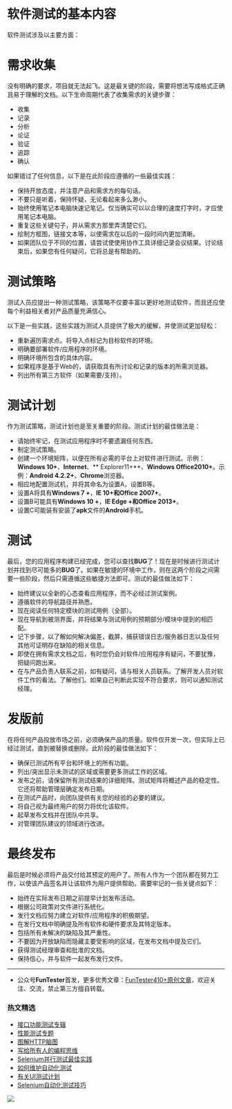 # 软件测试的基本内容

软件测试涉及以主要方面：

# 需求收集

没有明确的要求，项目就无法起飞。这是最关键的阶段，需要将想法写成格式正确且易于理解的文档。以下生命周期代表了收集需求的关键步骤：

- 收集
- 记录
- 分析
- 论证
- 验证
- 追踪
- 确认

如果错过了任何信息，以下是在此阶段应遵循的一些最佳实践：

* 保持开放态度，并注意产品和需求方的每句话。
* 不要只是听着，保持怀疑，无论看起来多么渺小。
* 始终使用笔记本电脑快速记笔记。仅当确实可以以合理的速度打字时，才应使用笔记本电脑。
* 重复这些关键句子，并从需求方那里弄清楚它们。
* 绘制方框图，链接文本等，以使需求在以后的一段时间内更加清晰。
* 如果团队位于不同的位置，请尝试使使用协作工具详细记录会议结果。讨论结束后，如果您有任何疑问，它将总是有帮助的。

# 测试策略

测试人员应提出一种测试策略，该策略不仅要丰富以更好地测试软件，而且还应使每个利益相关者对产品质量充满信心。

以下是一些实践，这些实践为测试人员提供了极大的缓解，并使测试更加轻松：

* 重新遍历需求点。将导入点标记为目标软件的环境。
* 明确要部署软件/应用程序的环境。
* 明确环境所包含的具体内容。
* 如果程序是基于Web的，请获取具有所讨论和记录的版本的所需浏览器。
* 列出所有第三方软件（如果需要/支持）。

# 测试计划

作为测试策略，测试计划也是至关重要的阶段。测试计划的最佳做法是：

* 请始终牢记，在测试应用程序时不要遗漏任何东西。
* 制定测试策略。
* 创建一个环境矩阵，以便在所有必需的平台上对软件进行测试。示例：**Windows 10+**、**Internet**、** Explorer11+**、**Windows Office2010+**。示例：**Android 4.2.2+**、**Chrome**浏览器。
* 相应地配置测试机，并将其命名为设置A，设置B等。
* 设置A将具有**Windows 7 +**，**IE 10+**和**Office 2007+**。
* 设置B可能具有**Windows 10 +**，**IE Edge +**和**Office 2013+**。
* 设置C可能装有安装了**apk**文件的**Android**手机。

# 测试

最后，您的应用程序构建已经完成，您可以查找**BUG**了！现在是时候进行测试计划并找到尽可能多的**BUG**了。如果在敏捷的环境中工作，则在这两个阶段之间需要一些阶段，然后只需遵循这些敏捷方法即可。测试的最佳做法如下：

* 始终建议以全新的心态查看应用程序，而不必经过测试案例。
* 遵循软件的导航路径并熟悉。
* 现在阅读任何特定模块的测试用例（全部）。
* 现在导航到被测界面，并将结果与​​测试用例的预期部分/模块中提到的相匹配。
* 记下步骤，以了解如何解决偏差，截屏，捕获错误日志/服务器日志以及任何其他可证明存在缺陷的相关信息。
* 即使在拥有需求文档之后，有时您仍会对软件/应用程序有疑问，不要犹豫，把疑问跑出来。
* 在与产品负责人联系之前，如有疑问，请与相关人员联系。了解开发人员对软件工作的看法。了解他们。如果自己判断此实现不符合要求，则可以通知测试经理。

# 发版前

在将任何产品投放市场之前，必须确保产品的质量。软件仅开发一次，但实际上已经过测试，直到被替换或删除。此阶段的最佳做法如下：

* 确保已测试所有平台和环境上的所有功能。
* 列出/突出显示未测试的区域或需要更多测试工作的区域。
* 发布之前，请保留所有测试结果的详细矩阵。测试矩阵将概述产品的稳定性。它还将帮助管理层确定发布日期。
* 在测试产品时，向团队提供有关您的经验的必要的建议。
* 将自己视为最终用户的努力将优化该软件。
* 起草发布文档并在团队中共享。
* 对管理团队建议的领域进行改进。

# 最终发布

最后是时候必须将产品交付给其预定的用户了。所有人作为一个团队都在努力工作，以使该产品签名并让该软件为用户提供帮助。需要牢记的一些关键点如下：

* 始终在实际发布日期之前提早计划发布活动。
* 根据公司政策对文件进行系统化。
* 发行文档应努力建立对软件/应用程序的积极期望。
* 在发行文档中明确提及所有软件和硬件要求及其特定版本。
* 包括所有未解决的缺陷及其严重性。
* 不要因为开放缺陷而隐藏主要受影响的区域，在发布文档中提及它们。
* 获得测试经理审查和批准的文档。
* 保持信心，并与软件一起发布发行文件。

--- 
* 公众号**FunTester**首发，更多优秀文章：[FunTester410+原创文章](https://mp.weixin.qq.com/s/s7ZmCNBYy3j-71JFbtgneg)，欢迎关注、交流，禁止第三方擅自转载。

### 热文精选

- [接口功能测试专辑](https://mp.weixin.qq.com/mp/appmsgalbum?action=getalbum&album_id=1321895538945638401&__biz=MzU4MTE2NDEyMQ==#wechat_redirect)
- [性能测试专题](https://mp.weixin.qq.com/mp/appmsgalbum?action=getalbum&album_id=1319027448301961218&__biz=MzU4MTE2NDEyMQ==#wechat_redirect)
- [图解HTTP脑图](https://mp.weixin.qq.com/s/100Vm8FVEuXs0x6rDGTipw)
- [写给所有人的编程思维](https://mp.weixin.qq.com/s/Oj33UCnYfbUgzsBzEm2GPQ)
- [Selenium并行测试最佳实践](https://mp.weixin.qq.com/s/-RsQZaT5pH8DHPvm0L8Hjw)
- [如何维护自动化测试](https://mp.weixin.qq.com/s/4eh4AN_MiatMSkoCMtY3UA)
- [有关UI测试计划](https://mp.weixin.qq.com/s/D0fMXwJF754a7Mr5ARY5tQ)
- [Selenium自动化测试技巧](https://mp.weixin.qq.com/s/EzrpFaBSVITO2Y2UvYvw0w)

![](https://mmbiz.qpic.cn/mmbiz_jpg/13eN86FKXzCxr0Sa2MXpNKicZE024zJm73r4hrjticMMYViagtaSXxwsyhmRmOrdXPXfS5zB2ILHtaqNSoWGRwa8Q/640?wx_fmt=jpeg&tp=webp&wxfrom=5&wx_lazy=1&wx_co=1)